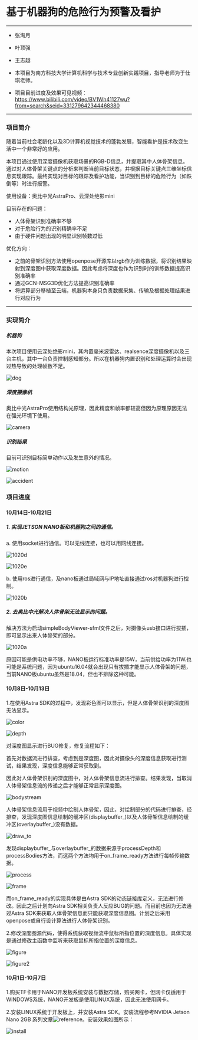 # 基于机器狗的危险行为预警及看护
-------------------

- 张淘月 

- 叶顶强 

- 王志越

- 本项目为南方科技大学计算机科学与技术专业创新实践项目，指导老师为于仕琪老师。

- 项目目前进度及效果可见视频：https://www.bilibili.com/video/BV1Wh41127wu?from=search&seid=331279642344468380

--------------------------------

### 项目简介

随着当前社会老龄化以及3D计算机视觉技术的蓬勃发展，智能看护是技术改变生活中一个非常好的应用。

本项目通过使用深度摄像机获取场景的RGB-D信息，并提取其中人体骨架信息。通过对人体骨架关键点的分析来判断当前目标状态，并根据目标关键点三维坐标信息实现跟踪。最终实现对目标的跟踪及看护功能，当识别到目标的危险行为（如跌倒等）时进行报警。

使用设备：奥比中光AstraPro、云深处绝影mini

目前存在的问题：

- 人体骨架识别准确率不够
- 对于危险行为的识别精确率不足
- 由于硬件问题出现的明显识别帧数过低

优化方向：

- 之前的骨架识别方法使用openpose开源库以rgb作为训练数据，将识别结果映射到深度图中获取深度数据。因此考虑将深度也作为识别时的训练数据提高识别准确率
- 通过GCN-MSG3D优化方法提高识别准确率
- 将运算部分移植至云端，机器狗本身只负责数据采集、传输及根据处理结果进行对应行为

---------------------------------

### 实现简介

##### 机器狗

本次项目使用云深处绝影mini，其内置毫米波雷达、realsence深度摄像机以及三台主机，其中一台负责控制感知部分。所以在机器狗内置识别和处理运算时会出现过热导致的处理帧数不足。

![dog](https://github.com/Noname690/Application-of-human-dangerous-behavior-warning-in-mechanical-dog/blob/main/assets/dog.png)

##### 深度摄像机

奥比中光AstraPro使用结构光原理，因此精度和帧率都较高但因为原理原因无法在强光环境下使用。

![camera](https://github.com/Noname690/Application-of-human-dangerous-behavior-warning-in-mechanical-dog/blob/main/assets/camera.png)

##### 识别结果

目前可识别目标简单动作以及发生意外的情况。

![motion](https://github.com/Noname690/Application-of-human-dangerous-behavior-warning-in-mechanical-dog/blob/main/assets/motion.png)

![accident](https://github.com/Noname690/Application-of-human-dangerous-behavior-warning-in-mechanical-dog/blob/main/assets/accident.png
)

### 项目进度

#### 10月14日-10月21日

##### 1. 实现JETSON NANO板和机器狗之间的通信。

a. 使用socket进行通信。可以无线连接，也可以用网线连接。

![1020d](./assets/1020d.jpg)

![1020e](./assets/1020e.jpg)

b. 使用ros进行通信，及nano板通过局域网与IP地址直接通过ros对机器狗进行控制。

![1020b](./assets/1020b.jpg)

##### 2. 去奥比中光解决人体骨架无法显示的问题。

解决方法为启动simpleBodyViewer-sfml文件之后，对摄像头usb接口进行拔插，即可显示出来人体骨架的部分。

![1020a](./assets/1020a.jpg)

原因可能是供电功率不够，NANO板运行标准功率是15W，当前供给功率为11W.也可能是系统问题，因为ubuntu16.04就会出现只有拔插才能显示人体骨架的问题，当前NANO板ubuntu虽然是18.04，但也不排除这种可能。

#### 10月8日-10月13日

1.在使用Astra SDK的过程中，发现彩色图可以显示，但是人体骨架识别的深度图无法显示。

![color](./assets/color.png)

![depth](./assets/depth.png)

对深度图显示进行BUG修复，修复流程如下：

首先对数据流进行排查，考虑到是深度图，因此对摄像头的深度信息获取进行测试，结果发现，深度信息能够正常获取到。

因此对人体骨架识别的深度图中，对人体骨架信息流进行排查。结果发现，当取消人体骨架信息流的传递之后才能够正常显示深度图。

![bodystream](./assets/bodyStream.png)

人体骨架信息流用于视频中绘制人体骨架，因此，对绘制部分的代码进行排查，经排查，发现深度图信息绘制的缓冲区(displaybuffer_)以及人体骨架信息绘制的缓冲区(overlaybuffer_)没有数据。

![draw_to](./assets/draw_to.png)

发现displaybuffer_与overlaybuffer_的数据来源于processDepth和processBodies方法，而这两个方法均用于on_frame_ready方法进行每帧传输数据。

![process](./assets/process.png)

![frame](./assets/frame.png)

而on_frame_ready的实现具体是由Astra SDK的动态链接库定义，无法进行修改。因此之后计划向Astra SDK相关负责人反应BUG的问题。而目前也因为无法通过Astra SDK来获取人体骨架信息而只能获取深度信息图。计划之后采用openpose或自行设计算法进行人体骨架识别。

2.修改深度图源代码，使得系统获取视频流中鼠标所指位置的深度信息。具体实现是通过修改主函数中监听来获取鼠标所指位置的深度信息。

![figure](./assets/figure.png)

![figure2](./assets/figure2.png)

#### 10月1日-10月7日

1.购买TF卡用于NANO开发板系统安装与数据存储，购买网卡，但网卡仅适用于WINDOWS系统，NANO开发板是使用LINUX系统，因此无法使用网卡。

2.安装LINUX系统于开发板上，并安装Astra SDK。安装流程参考NVIDIA Jetson Nano 2GB 系列文章![reference](http://mp.weixin.qq.com/s?__biz=MzU2NzkyMzUxMw==&mid=2247497645&idx=1&sn=71ea0f4cf31f2e1c20730272d483aa05&chksm=fc9771fbcbe0f8edd6ab5505ca78a3dd553566f6a0c2a58634ed43f11a7c6f4488834c8e8b43&mpshare=1&scene=23&srcid=1013qjNMHABoyX8yL1TFsE3W&sharer_sharetime=1634123717294&sharer_shareid=e7094114e2eb79b3a7af280a020d0075#rd)。安装效果如图所示：

![install](./assets/install.png)






